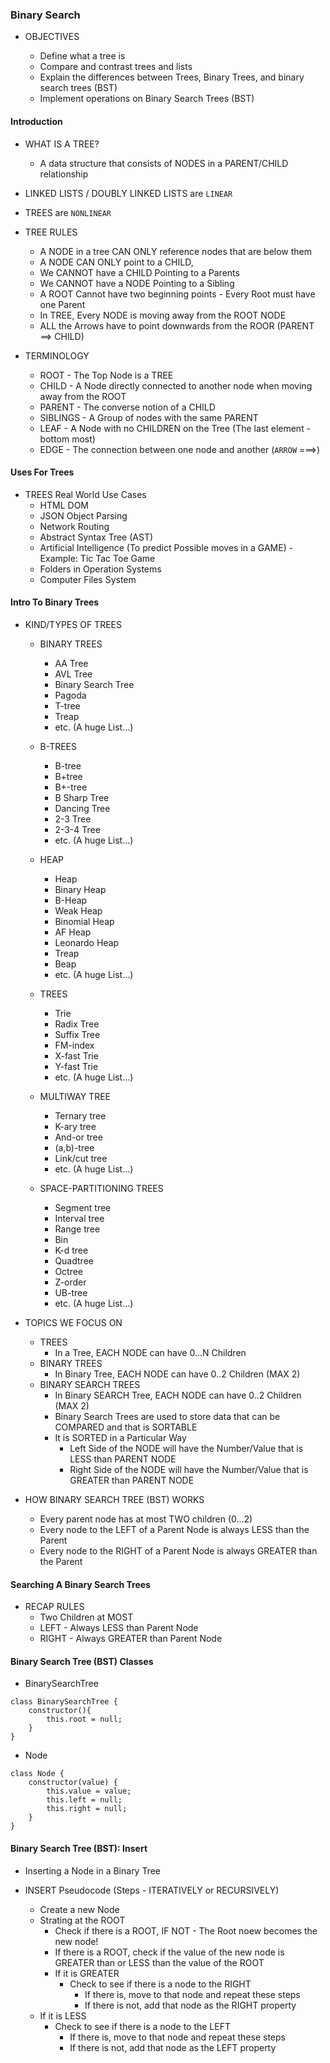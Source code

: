 ### Binary Search

- OBJECTIVES

  - Define what a tree is
  - Compare and contrast trees and lists
  - Explain the differences between Trees, Binary Trees, and binary search trees (BST)
  - Implement operations on Binary Search Trees (BST)

#### Introduction

- WHAT IS A TREE?

  - A data structure that consists of NODES in a PARENT/CHILD relationship

- LINKED LISTS / DOUBLY LINKED LISTS are `LINEAR`
- TREES are `NONLINEAR`

- TREE RULES

  - A NODE in a tree CAN ONLY reference nodes that are below them
  - A NODE CAN ONLY point to a CHILD,
  - We CANNOT have a CHILD Pointing to a Parents
  - We CANNOT have a NODE Pointing to a Sibling
  - A ROOT Cannot have two beginning points - Every Root must have one Parent
  - In TREE, Every NODE is moving away from the ROOT NODE
  - ALL the Arrows have to point downwards from the ROOR (PARENT ==> CHILD)

- TERMINOLOGY

  - ROOT - The Top Node is a TREE
  - CHILD - A Node directly connected to another node when moving away from the ROOT
  - PARENT - The converse notion of a CHILD
  - SIBLINGS - A Group of nodes with the same PARENT
  - LEAF - A Node with no CHILDREN on the Tree (The last element - bottom most)
  - EDGE - The connection between one node and another (`ARROW` ===>)

#### Uses For Trees

- TREES Real World Use Cases
  - HTML DOM
  - JSON Object Parsing
  - Network Routing
  - Abstract Syntax Tree (AST)
  - Artificial Intelligence (To predict Possible moves in a GAME) - Example: Tic Tac Toe Game
  - Folders in Operation Systems
  - Computer Files System

#### Intro To Binary Trees

- KIND/TYPES OF TREES

  - BINARY TREES

    - AA Tree
    - AVL Tree
    - Binary Search Tree
    - Pagoda
    - T-tree
    - Treap
    - etc. (A huge List...)

  - B-TREES

    - B-tree
    - B+tree
    - B+-tree
    - B Sharp Tree
    - Dancing Tree
    - 2-3 Tree
    - 2-3-4 Tree
    - etc. (A huge List...)

  - HEAP

    - Heap
    - Binary Heap
    - B-Heap
    - Weak Heap
    - Binomial Heap
    - AF Heap
    - Leonardo Heap
    - Treap
    - Beap
    - etc. (A huge List...)

  - TREES

    - Trie
    - Radix Tree
    - Suffix Tree
    - FM-index
    - X-fast Trie
    - Y-fast Trie
    - etc. (A huge List...)

  - MULTIWAY TREE

    - Ternary tree
    - K-ary tree
    - And-or tree
    - (a,b)-tree
    - Link/cut tree
    - etc. (A huge List...)

  - SPACE-PARTITIONING TREES
    - Segment tree
    - Interval tree
    - Range tree
    - Bin
    - K-d tree
    - Quadtree
    - Octree
    - Z-order
    - UB-tree
    - etc. (A huge List...)

- TOPICS WE FOCUS ON

  - TREES
    - In a Tree, EACH NODE can have 0...N Children
  - BINARY TREES
    - In Binary Tree, EACH NODE can have 0..2 Children (MAX 2)
  - BINARY SEARCH TREES
    - In Binary SEARCH Tree, EACH NODE can have 0..2 Children (MAX 2)
    - Binary Search Trees are used to store data that can be COMPARED and that is SORTABLE
    - It is SORTED in a Particular Way
      - Left Side of the NODE will have the Number/Value that is LESS than PARENT NODE
      - Right Side of the NODE will have the Number/Value that is GREATER than PARENT NODE

- HOW BINARY SEARCH TREE (BST) WORKS
  - Every parent node has at most TWO children (0...2)
  - Every node to the LEFT of a Parent Node is always LESS than the Parent
  - Every node to the RIGHT of a Parent Node is always GREATER than the Parent

#### Searching A Binary Search Trees

- RECAP RULES
  - Two Children at MOST
  - LEFT - Always LESS than Parent Node
  - RIGHT - Always GREATER than Parent Node

#### Binary Search Tree (BST) Classes

- BinarySearchTree

```
class BinarySearchTree {
    constructor(){
        this.root = null;
    }
}
```

- Node

```
class Node {
    constructor(value) {
        this.value = value;
        this.left = null;
        this.right = null;
    }
}
```

#### Binary Search Tree (BST): Insert

- Inserting a Node in a Binary Tree

- INSERT Pseudocode (Steps - ITERATIVELY or RECURSIVELY)
  - Create a new Node
  - Strating at the ROOT
    - Check if there is a ROOT, IF NOT - The Root noew becomes the new node!
    - If there is a ROOT, check if the value of the new node is GREATER than or LESS than the value of the ROOT
    - If it is GREATER
      - Check to see if there is a node to the RIGHT
        - If there is, move to that node and repeat these steps
        - If there is not, add that node as the RIGHT property
  - If it is LESS
    - Check to see if there is a node to the LEFT
      - If there is, move to that node and repeat these steps
      - If there is not, add that node as the LEFT property

